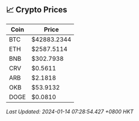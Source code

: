 ## 📈 Crypto Prices

| Coin | Price |
| ---- | ----- |
| BTC | $42883.2344 |
| ETH | $2587.5114 |
| BNB | $302.7938 |
| CRV | $0.5611 |
| ARB | $2.1818 |
| OKB | $53.9132 |
| DOGE | $0.0810 |

_Last Updated: 2024-01-14 07:28:54.427 +0800 HKT_